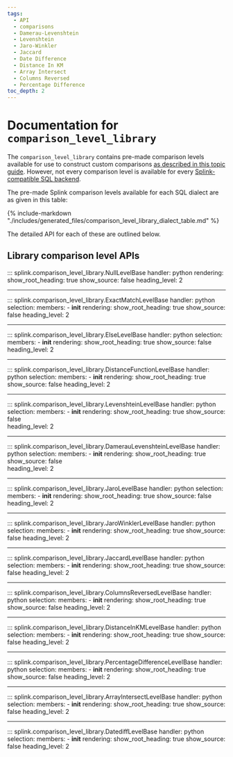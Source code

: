 ```yaml
---
tags:
  - API
  - comparisons
  - Damerau-Levenshtein
  - Levenshtein
  - Jaro-Winkler
  - Jaccard
  - Date Difference
  - Distance In KM
  - Array Intersect
  - Columns Reversed
  - Percentage Difference
toc_depth: 2
---
```

# Documentation for `comparison_level_library` 

The `comparison_level_library` contains pre-made comparison levels available for use to
construct custom comparisons [as described in this topic guide](./topic_guides/customising_comparisons.html#method-3-comparisonlevels).
However, not every comparison level is available for every [Splink-compatible SQL backend](./topic_guides/backends.html).

The pre-made Splink comparison levels available for each SQL dialect are as given in this table:

{% include-markdown "./includes/generated_files/comparison_level_library_dialect_table.md" %}



The detailed API for each of these are outlined below.

## Library comparison level APIs

::: splink.comparison_level_library.NullLevelBase
    handler: python
    rendering:
      show_root_heading: true
      show_source: false
      heading_level: 2

---

::: splink.comparison_level_library.ExactMatchLevelBase
    handler: python
    selection:
      members:
        -  __init__
    rendering:
      show_root_heading: true
      show_source: false
      heading_level: 2
      
---

::: splink.comparison_level_library.ElseLevelBase
    handler: python
    selection:
      members:
        -  __init__
    rendering:
      show_root_heading: true
      show_source: false
      heading_level: 2

---

::: splink.comparison_level_library.DistanceFunctionLevelBase
    handler: python
    selection:
      members:
        -  __init__
    rendering:
      show_root_heading: true
      show_source: false
      heading_level: 2

---

::: splink.comparison_level_library.LevenshteinLevelBase
    handler: python
    selection:
      members:
        -  __init__
    rendering:
      show_root_heading: true
      show_source: false   
      heading_level: 2

---

::: splink.comparison_level_library.DamerauLevenshteinLevelBase
    handler: python
    selection:
      members:
        -  __init__
    rendering:
      show_root_heading: true
      show_source: false   
      heading_level: 2

---

::: splink.comparison_level_library.JaroLevelBase
    handler: python
    selection:
      members:
        -  __init__
    rendering:
      show_root_heading: true
      show_source: false
      heading_level: 2

---

::: splink.comparison_level_library.JaroWinklerLevelBase
    handler: python
    selection:
      members:
        -  __init__
    rendering:
      show_root_heading: true
      show_source: false
      heading_level: 2

---

::: splink.comparison_level_library.JaccardLevelBase
    handler: python
    selection:
      members:
        -  __init__
    rendering:
      show_root_heading: true
      show_source: false
      heading_level: 2

---

::: splink.comparison_level_library.ColumnsReversedLevelBase
    handler: python
    selection:
      members:
        -  __init__
    rendering:
      show_root_heading: true
      show_source: false
      heading_level: 2

---

::: splink.comparison_level_library.DistanceInKMLevelBase
    handler: python
    selection:
      members:
        -  __init__
    rendering:
      show_root_heading: true
      show_source: false
      heading_level: 2    

---

::: splink.comparison_level_library.PercentageDifferenceLevelBase
    handler: python
    selection:
      members:
        -  __init__
    rendering:
      show_root_heading: true
      show_source: false
      heading_level: 2   

---

::: splink.comparison_level_library.ArrayIntersectLevelBase
    handler: python
    selection:
      members:
        -  __init__
    rendering:
      show_root_heading: true
      show_source: false
      heading_level: 2

---

::: splink.comparison_level_library.DatediffLevelBase
    handler: python
    selection:
      members:
        -  __init__
    rendering:
      show_root_heading: true
      show_source: false
      heading_level: 2
